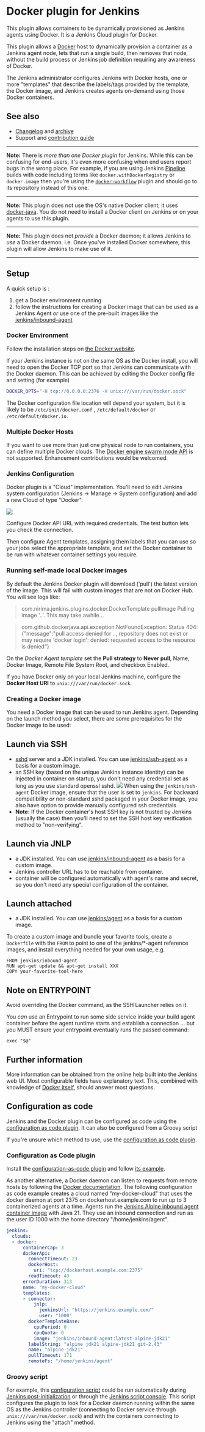 # Docker plugin for Jenkins

This plugin allows containers to be dynamically provisioned as Jenkins agents using Docker.
It is a Jenkins Cloud plugin for Docker.

This plugin allows a [Docker](https://docs.docker.com/) host to dynamically provision a container as a Jenkins agent node,
lets that run a single build,
then removes that node,
without the build process or Jenkins job definition
requiring any awareness of Docker.

The Jenkins administrator configures Jenkins with
Docker hosts,
one or more "templates"
that describe
the labels/tags provided by the template,
the Docker image,
and Jenkins creates agents on-demand using those Docker containers.

## See also
* [Changelog](https://plugins.jenkins.io/docker-plugin/releases/) and [archive](https://github.com/jenkinsci/docker-plugin/blob/docker-plugin-1.3.0/CHANGELOG.md)
* Support and [contribution guide](CONTRIBUTING.md)

----

**Note:** There is _more than one Docker plugin_ for Jenkins.
While this can be confusing for end-users, it's even more confusing when end users report bugs in the wrong place.
For example, if you are using Jenkins
[Pipeline](https://jenkins.io/doc/book/pipeline/docker/)
builds with code including terms like
`docker.withDockerRegistry`
or
`docker.image`
then you're using the
[`docker-workflow`](https://plugins.jenkins.io/docker-workflow)
plugin and should go to its repository instead of this one.

----

**Note:** This plugin does not use the OS's native Docker client;
it uses [docker-java](https://github.com/docker-java/docker-java).
You do not need to install a Docker client on Jenkins or on your agents to use this plugin.

----

**Note:** This plugin does not _provide_ a Docker daemon; it allows Jenkins to _use_ a Docker daemon.
i.e. Once you've installed Docker somewhere, this plugin will allow Jenkins to make use of it.

----

## Setup

A quick setup is :

1. get a Docker environment running
1. follow the instructions for creating a Docker image that can be used
as a Jenkins Agent
_or_ use one of the pre-built images
like the [jenkins/inbound-agent](https://hub.docker.com/r/jenkins/inbound-agent/)

### Docker Environment

Follow the installation steps on [the Docker website](https://docs.docker.com/).

If your Jenkins instance is not on the same OS as the Docker install,
you will need to open the Docker TCP port so that Jenkins can communicate with the Docker daemon.
This can be achieved by editing the Docker config file and setting (for example)

```sh
DOCKER_OPTS="-H tcp://0.0.0.0:2376 -H unix:///var/run/docker.sock"
```

The Docker configuration file location will depend your system, but it
is likely to be
`/etc/init/docker.conf`
,
`/etc/default/docker`
or
`/etc/default/docker.io`.

### Multiple Docker Hosts

If you want to use more than just one physical node to run containers, you can define multiple Docker clouds.
The [Docker engine swarm mode API](https://docs.docker.com/engine/swarm/) is not supported.
Enhancement contributions would be welcomed.

### Jenkins Configuration

Docker plugin is a "Cloud" implementation.
You'll need to edit Jenkins system configuration
(Jenkins -> Manage -> System configuration)
and add a new Cloud of type "Docker".

![](docs/images/add-new-docker-cloud.png)

Configure Docker API URL with required credentials.
The test button lets you check the connection.

Then configure Agent templates,
assigning them labels that you can use so your jobs select the appropriate template,
and set the Docker container to be run with whatever container settings you require.

### Running self-made local Docker images

By default the Jenkins Docker plugin will download ('pull') the latest version of the image.
This will fail with custom images that are not on Docker Hub.
You will see logs like:

> com.nirima.jenkins.plugins.docker.DockerTemplate pullImage
> Pulling image '..'. This may take awhile...

> com.github.dockerjava.api.exception.NotFoundException: Status 404: {"message":"pull access denied for .., repository does not exist or may require 'docker login': denied: requested access to the resource is denied"}

On the _Docker Agent template_ set the **Pull strategy** to **Never pull**, Name, Docker Image, Remote File System Root, and checkbox Enabled.

If you have Docker only on your local Jenkins machine, configure the  **Docker Host URI** to `unix:///var/run/docker.sock`.

### Creating a Docker image

You need a Docker image that can be used to run Jenkins agent.
Depending on the launch method you select, there are some prerequisites
for the Docker image to be used:

## Launch via SSH

-   [sshd](https://linux.die.net/man/8/sshd) server and a JDK installed.
    You can use
    [jenkins/ssh-agent](https://hub.docker.com/r/jenkins/ssh-agent/)
    as a basis for a custom image.
-   an SSH key (based on the unique Jenkins instance identity) can be
    injected in container on startup, you don't need any credential set
    as long as you use standard openssl sshd.
    ![](docs/images/connect-with-ssh.png)
    When using the `jenkins/ssh-agent` Docker image, ensure that the user
    is set to `jenkins`.
    For backward compatibility *or* non-standard sshd packaged in your
    Docker image, you also have option to provide manually configured
    ssh credentials
-   **Note:** If the Docker container's host SSH key is not trusted by
    Jenkins (usually the case) then you'll need to set the SSH host key
    verification method to "non-verifying".

## Launch via JNLP

-   a JDK installed.
    You can use
    [jenkins/inbound-agent](https://hub.docker.com/r/jenkins/inbound-agent/)
    as a basis for a custom image.
-   Jenkins controller URL has to be reachable from container.
-   container will be configured automatically with agent's name and
    secret, so you don't need any special configuration of the container.

## Launch attached

-   a JDK installed.
    You can use
    [jenkins/agent](https://hub.docker.com/r/jenkins/agent/)
    as a basis for a custom image.

To create a custom image and bundle your favorite tools,
create a `Dockerfile` with the `FROM` to point to one of the
jenkins/\*-agent
reference images,
and install everything needed for your own usage, e.g.

```
FROM jenkins/inbound-agent
RUN apt-get update && apt-get install XXX
COPY your-favorite-tool-here
```

## Note on ENTRYPOINT

Avoid overriding the Docker command, as the SSH Launcher relies on it.

You _can_ use an Entrypoint to run some side service inside your build agent container before the agent runtime starts and establish a connection
... but you MUST ensure your entrypoint eventually runs the passed command:

    exec "$@"

## Further information

More information can be obtained from the online help built into the Jenkins web UI.
Most configurable fields have explanatory text.
This, combined with knowledge of [Docker itself](https://docs.docker.com/), should answer most questions.

## Configuration as code

Jenkins and the Docker plugin can be configured as code  using the [configuration as code plugin](https://plugins.jenkins.io/configuration-as-code/).
It can also be configured from a Groovy script

If you're unsure which method to use, use the [configuration as code plugin](https://plugins.jenkins.io/configuration-as-code/).

### Configuration as Code plugin

Install the [configuration-as-code plugin](https://plugins.jenkins.io/configuration-as-code/) and follow [its example](https://github.com/jenkinsci/configuration-as-code-plugin/tree/master/demos/docker).

As another alternative, a Docker daemon can listen to requests from remote hosts by following the [Docker documentation](https://docs.docker.com/engine/daemon/remote-access/).
The following configuration as code example creates a cloud named "my-docker-cloud" that uses the docker daemon at port 2375 on dockerhost.example.com to run up to 3 containerized agents at a time.
Agents run the [Jenkins Alpine inbound agent container image](https://hub.docker.com/r/jenkins/inbound-agent) with Java 21.
They use an inbound connection and run as the user ID 1000 with the home directory "/home/jenkins/agent".

```yaml
jenkins:
  clouds:
  - docker:
      containerCap: 3
      dockerApi:
        connectTimeout: 23
        dockerHost:
          uri: "tcp://dockerhost.example.com:2375"
        readTimeout: 43
      errorDuration: 313
      name: "my-docker-cloud"
      templates:
      - connector:
          jnlp:
            jenkinsUrl: "https://jenkins.example.com/"
            user: "1000"
        dockerTemplateBase:
          cpuPeriod: 0
          cpuQuota: 0
          image: "jenkins/inbound-agent:latest-alpine-jdk21"
        labelString: "alpine jdk21 alpine-jdk21 git-2.43"
        name: "alpine-jdk21"
        pullTimeout: 171
        remoteFs: "/home/jenkins/agent"
```

### Groovy script

For example, this
[configuration script](docs/attachments/docker-plugin-configuration-script.groovy)
could be run automatically during
[Jenkins post-initialization](https://www.jenkins.io/doc/book/managing/groovy-hook-scripts/)
or through the
[Jenkins script console](https://www.jenkins.io/doc/book/managing/script-console/).
This script configures the plugin to look for a Docker daemon running within the same OS as the Jenkins controller
(connecting to Docker service through `unix:///var/run/docker.sock`)
and with the containers connecting to Jenkins using the "attach" method.
